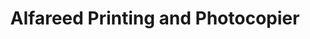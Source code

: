 ---
title: "Alfareed Printing and Photocopier"
url: /karachi/alfareed-printing-and-photocopier/
shop: copyshop
---